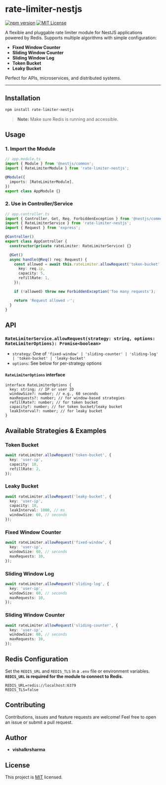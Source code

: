 # rate-limiter-nestjs

[![npm version](https://badge.fury.io/js/rate-limiter-nestjs.svg)](https://badge.fury.io/js/rate-limiter-nestjs)
[![MIT License](https://img.shields.io/badge/license-MIT-blue.svg)](LICENSE)

A flexible and pluggable rate limiter module for NestJS applications powered by Redis. Supports multiple algorithms with simple configuration:

- **Fixed Window Counter**
- **Sliding Window Counter**
- **Sliding Window Log**
- **Token Bucket**
- **Leaky Bucket**

Perfect for APIs, microservices, and distributed systems.

---

## Installation

```bash
npm install rate-limiter-nestjs
```

> **Note:** Make sure Redis is running and accessible.

## Usage

### 1. Import the Module

```ts
// app.module.ts
import { Module } from '@nestjs/common';
import { RateLimiterModule } from 'rate-limiter-nestjs';

@Module({
  imports: [RateLimiterModule],
})
export class AppModule {}
```

### 2. Use in Controller/Service

```ts
// app.controller.ts
import { Controller, Get, Req, ForbiddenException } from '@nestjs/common';
import { RateLimiterService } from 'rate-limiter-nestjs';
import { Request } from 'express';

@Controller()
export class AppController {
  constructor(private rateLimiter: RateLimiterService) {}

  @Get()
  async handle(@Req() req: Request) {
    const allowed = await this.rateLimiter.allowRequest('token-bucket', {
      key: req.ip,
      capacity: 5,
      refillRate: 1,
    });

    if (!allowed) throw new ForbiddenException('Too many requests');

    return 'Request allowed ✅';
  }
}
```

## API

### `RateLimiterService.allowRequest(strategy: string, options: RateLimiterOptions): Promise<boolean>`

- `strategy`: One of `'fixed-window' | 'sliding-counter' | 'sliding-log' | 'token-bucket' | 'leaky-bucket'`
- `options`: See below for per-strategy options

#### `RateLimiterOptions` interface

```
interface RateLimiterOptions {
  key: string; // IP or user ID
  windowSize?: number; // e.g., 60 seconds
  maxRequests?: number; // for window-based strategies
  refillRate?: number; // for token bucket
  capacity?: number; // for token bucket/leaky bucket
  leakInterval?: number; // for leaky bucket
}
```

## Available Strategies & Examples

### Token Bucket

```ts
await rateLimiter.allowRequest('token-bucket', {
  key: 'user-ip',
  capacity: 10,
  refillRate: 2,
});
```

### Leaky Bucket

```ts
await rateLimiter.allowRequest('leaky-bucket', {
  key: 'user-ip',
  capacity: 10,
  leakInterval: 1000, // ms
  windowSize: 60, // seconds
});
```

### Fixed Window Counter

```ts
await rateLimiter.allowRequest('fixed-window', {
  key: 'user-ip',
  windowSize: 60, // seconds
  maxRequests: 10,
});
```

### Sliding Window Log

```ts
await rateLimiter.allowRequest('sliding-log', {
  key: 'user-ip',
  windowSize: 60, // seconds
  maxRequests: 10,
});
```

### Sliding Window Counter

```ts
await rateLimiter.allowRequest('sliding-counter', {
  key: 'user-ip',
  windowSize: 60, // seconds
  maxRequests: 10,
});
```

## Redis Configuration

Set the `REDIS_URL` and `REDIS_TLS` in a `.env` file or environment variables. **`REDIS_URL` is required for the module to connect to Redis.**

```
REDIS_URL=redis://localhost:6379
REDIS_TLS=false
```

## Contributing

Contributions, issues and feature requests are welcome! Feel free to open an issue or submit a pull request.

## Author

- **vishalkrsharma**

## License

This project is [MIT](LICENSE) licensed.
